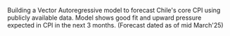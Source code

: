 Building a Vector Autoregressive model to forecast Chile's core CPI using publicly available data. 
Model shows good fit and upward pressure expected in CPI in the next 3 months.
(Forecast dated as of mid March'25)
